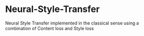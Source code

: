 # Neural-Style-Transfer
Neural Style Transfer implemented in the classical sense using a combination of Content loss and Style loss
